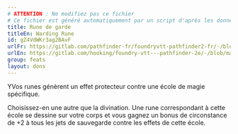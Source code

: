 ```yaml
---
# ATTENTION : Ne modifiez pas ce fichier
# Ce fichier est généré automatiquement par un script d'après les données du module Foundry VTT officiel et de sa traduction
title: Rune de garde
titleEn: Warding Rune
id: gZ4VdWKr3ag2BAvF
urlFr: https://gitlab.com/pathfinder-fr/foundryvtt-pathfinder2-fr/-/blob/master/data/feats/gZ4VdWKr3ag2BAvF.htm
urlEn: https://gitlab.com/hooking/foundry-vtt---pathfinder-2e/-/blob/master/packs/data/feats.db/warding-rune.json
group: feats
layout: dons
---
```

YVos runes génèrent un effet protecteur contre une école de magie spécifique.

Choisissez-en une autre que la divination. Une rune correspondant à cette école se dessine sur votre corps et vous gagnez un bonus de circonstance de +2 à tous les jets de sauvegarde contre les effets de cette école.


